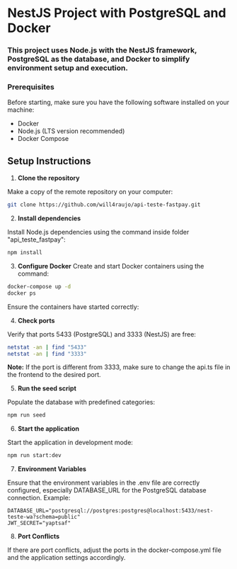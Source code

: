 # NestJS Project with PostgreSQL and Docker

### This project uses Node.js with the NestJS framework, PostgreSQL as the database, and Docker to simplify environment setup and execution.

### Prerequisites

Before starting, make sure you have the following software installed on your machine:

- Docker
- Node.js (LTS version recommended)
- Docker Compose

## Setup Instructions
1. **Clone the repository**

Make a copy of the remote repository on your computer:

```sh
git clone https://github.com/will4raujo/api-teste-fastpay.git
```
2. **Install dependencies**

Install Node.js dependencies using the command inside folder "api_teste_fastpay":

```sh
npm install
```
3. **Configure Docker**
Create and start Docker containers using the command:

```sh
docker-compose up -d
docker ps
```

Ensure the containers have started correctly:

4. **Check ports**

Verify that ports 5433 (PostgreSQL) and 3333 (NestJS) are free:

```sh
netstat -an | find "5433"
netstat -an | find "3333"
```
**Note:** If the port is different from 3333, make sure to change the api.ts file in the frontend to the desired port.

5. **Run the seed script**

Populate the database with predefined categories:

```sh
npm run seed
```

6. **Start the application**

Start the application in development mode:

```sh
npm run start:dev
```

7. **Environment Variables**

Ensure that the environment variables in the .env file are correctly configured, especially DATABASE_URL for the 
PostgreSQL database connection.
Example:

```env
DATABASE_URL="postgresql://postgres:postgres@localhost:5433/nest-teste-wa?schema=public"
JWT_SECRET="yaptsaf"
```

8. **Port Conflicts**

If there are port conflicts, adjust the ports in the docker-compose.yml file and the application settings accordingly.